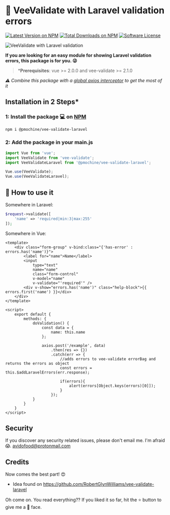 # 🙌 VeeValidate with Laravel validation errors
[![Latest Version on NPM](https://img.shields.io/npm/v/%40pmochine%2Fvee-validate-laravel.svg?style=flat-square)](https://npmjs.com/package/%40pmochine%2Fvee-validate-laravel)
[![Total Downloads on NPM](https://img.shields.io/npm/dt/%40pmochine%2Fvee-validate-laravel.svg)](https://www.npmjs.com/package/%40pmochine%2Fvee-validate-laravel)
[![Software License](https://img.shields.io/badge/license-MIT-brightgreen.svg?style=flat-square)](LICENSE.md)

![VeeValidate with Laravel validation](https://baianat.github.io/vee-validate/logo.png)

**If you are looking for an easy module for showing Laravel validation errors, this package is for you. 😜**

>***Prerequisites**:  vue >= 2.0.0 and vee-validate >= 2.1.0

*⚠️ Combine this package with a [global axios interceptor](https://github.com/pmochine/vue-axios-interceptors) to get the most of it*

## Installation in 2 Steps*

### 1: Install the package 💻 on [NPM](https://www.npmjs.com/package/@pmochine/vee-validate-laravel)
```bash
npm i @pmochine/vee-validate-laravel
```
### 2: Add the package in your main.js

```javascript
import Vue from 'vue';
import VeeValidate from 'vee-validate';
import VeeValidateLaravel from '@pmochine/vee-validate-laravel';

Vue.use(VeeValidate);
Vue.use(VeeValidateLaravel);
```


## 💪 How to use it

Somewhere in Laravel:

```php
$request->validate([
    'name' => 'required|min:3|max:255'
]);

```


Somewhere in Vue:


```vue
<template>
    <div class="form-group" v-bind:class="{'has-error' : errors.has('name')}">
        <label for="name">Name</label>
        <input 
            type="text" 
            name="name"
            class="form-control"
            v-model="name"
            v-validate="'required'" />
        <div v-show="errors.has('name')" class="help-block">{{ errors.first('name') }}</div>
    </div>
</template>

<script>
    export default {
        methods: {
            doValidation() {
                const data = {
                    name: this.name
                };
            
                axios.post('/example', data)
                    .then(res => {})
                    .catch(err => {
                        //adds errors to vee-validate errorBag and returns the errors as object
                        const errors = this.$addLaravelErrors(err.response);

                        if(errors){
                            alert(errors[Object.keys(errors)[0]]); 
                        }
                    });
            }
        }
    }
</script>
```

## Security

If you discover any security related issues, please don't email me. I'm afraid 😱. avidofood@protonmail.com

## Credits

Now comes the best part! 😍

 - Idea found on https://github.com/RobertGlynWilliams/vee-validate-laravel

Oh come on. You read everything?? If you liked it so far, hit the ⭐️ button to give me a 🤩 face. 
